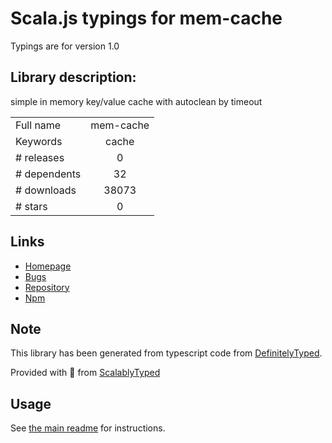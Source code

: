 
# Scala.js typings for mem-cache

Typings are for version 1.0

## Library description:
simple in memory key/value cache with autoclean by timeout

|                    |                 |
| ------------------ | :-------------: |
| Full name          | mem-cache |
| Keywords           | cache |
| # releases         | 0 |
| # dependents       | 32 |
| # downloads        | 38073 |
| # stars            | 0 |

## Links
- [Homepage](https://github.com/silviom/node-mem-cache)
- [Bugs](https://github.com/silviom/node-mem-cache/issues)
- [Repository](https://github.com/silviom/node-mem-cache)
- [Npm](https://www.npmjs.com/package/mem-cache)
    


## Note
This library has been generated from typescript code from [DefinitelyTyped](https://definitelytyped.org).

Provided with :purple_heart: from [ScalablyTyped](https://github.com/oyvindberg/ScalablyTyped)

## Usage
See [the main readme](../../readme.md) for instructions.


